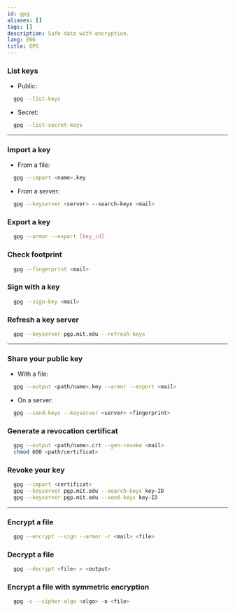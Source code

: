 ```yaml
---
id: gpg
aliases: []
tags: []
description: Safe data with encryption.
lang: ENG
title: GPG
---
```


### List keys

- Public:
```sh
  gpg --list-keys
```

- Secret:
```sh
  gpg --list-secret-keys
```

---

### Import a key

- From a file:
```sh
  gpg --import <name>.key
```
- From a server:
```sh
  gpg --keyserver <server> --search-keys <mail>
```

### Export a key

```sh
  gpg --armor --export [key_id]
```

### Check footprint

```sh
  gpg --fingerprint <mail>
```

### Sign with a key

```sh
  gpg --sign-key <mail>
```

### Refresh a key server

```sh
  gpg --keyserver pgp.mit.edu --refresh-keys
```

---

### Share your public key

- With a file:
```sh
  gpg --output <path/name>.key --armor --export <mail>
```

- On a server:
```sh
  gpg --send-keys --keyserver <server> <fingerprint>
```

### Generate a revocation certificat

```sh
  gpg --output <path/name>.crt --gen-revoke <mail>
  chmod 600 <path/certificat>
```

### Revoke your key

```sh
  gpg --import <certificat>
  gpg --keyserver pgp.mit.edu --search-keys key-ID
  gpg --keyserver pgp.mit.edu --send-keys key-ID
```

---

### Encrypt a file

```sh
  gpg --encrypt --sign --armor -r <mail> <file>
```

### Decrypt a file

```sh
  gpg --decrypt <file> > <output>
```

### Encrypt a file with symmetric encryption

```sh
  gpg -c --cipher-algo <algo> -o <file>
```
